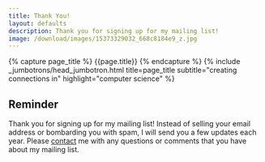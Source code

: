 ```yaml
---
title: Thank You!
layout: defaults
description: Thank you for signing up for my mailing list!
image: /download/images/15373329032_668c8184e9_z.jpg
---
```


{% capture page_title %} {{page.title}} {% endcapture %}
{% include _jumbotrons/head_jumbotron.html title=page_title subtitle="creating connections in" highlight="computer science" %}

## Reminder

Thank you for signing up for my mailing list! Instead of selling your email
address or bombarding you with spam, I will send you a few updates each year.
Please [contact]({{site.baseurl}}contact/) me with any questions or comments
that you have about my mailing list.
